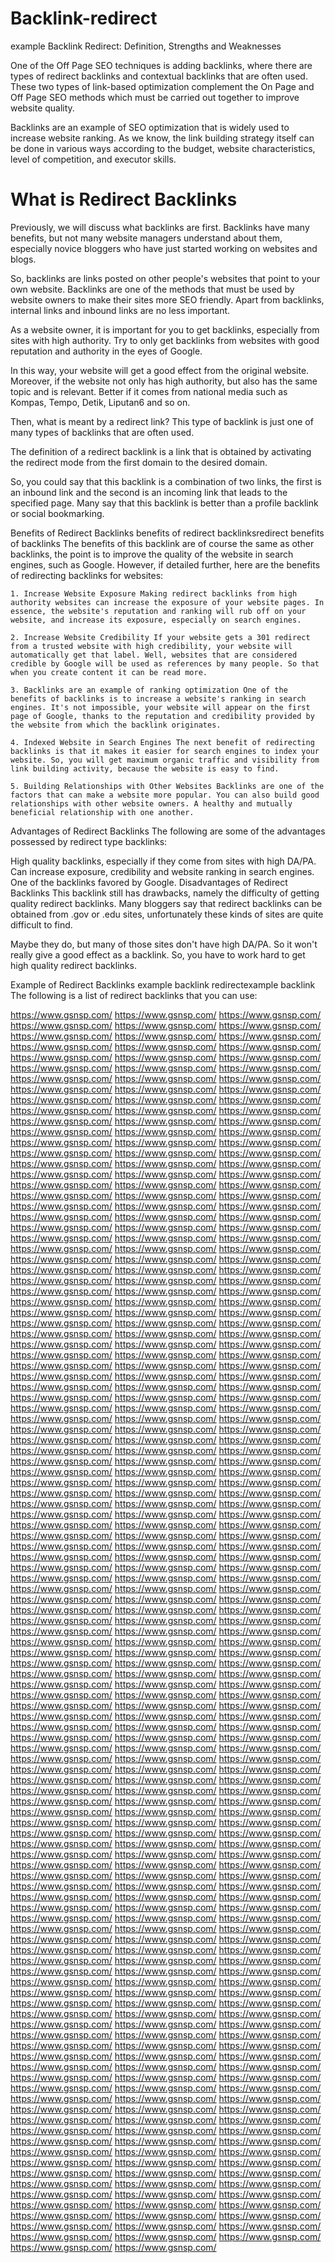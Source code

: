 # Backlink-redirect

example Backlink Redirect: Definition, Strengths and Weaknesses

One of the Off Page SEO techniques is adding backlinks, where there are types of redirect backlinks and contextual backlinks that are often used. These two types of link-based optimization complement the On Page and Off Page SEO methods which must be carried out together to improve website quality.

Backlinks are an example of SEO optimization that is widely used to increase website ranking. As we know, the link building strategy itself can be done in various ways according to the budget, website characteristics, level of competition, and executor skills.

# What is Redirect Backlinks

Previously, we will discuss what backlinks are first. Backlinks have many benefits, but not many website managers understand about them, especially novice bloggers who have just started working on websites and blogs.

So, backlinks are links posted on other people's websites that point to your own website. Backlinks are one of the methods that must be used by website owners to make their sites more SEO friendly. Apart from backlinks, internal links and inbound links are no less important.

As a website owner, it is important for you to get backlinks, especially from sites with high authority. Try to only get backlinks from websites with good reputation and authority in the eyes of Google.

In this way, your website will get a good effect from the original website. Moreover, if the website not only has high authority, but also has the same topic and is relevant. Better if it comes from national media such as Kompas, Tempo, Detik, Liputan6 and so on.

Then, what is meant by a redirect link? This type of backlink is just one of many types of backlinks that are often used.

The definition of a redirect backlink is a link that is obtained by activating the redirect mode from the first domain to the desired domain.

So, you could say that this backlink is a combination of two links, the first is an inbound link and the second is an incoming link that leads to the specified page. Many say that this backlink is better than a profile backlink or social bookmarking.

Benefits of Redirect Backlinks benefits of redirect backlinksredirect benefits of backlinks The benefits of this backlink are of course the same as other backlinks, the point is to improve the quality of the website in search engines, such as Google. However, if detailed further, here are the benefits of redirecting backlinks for websites:

    1. Increase Website Exposure Making redirect backlinks from high authority websites can increase the exposure of your website pages. In essence, the website's reputation and ranking will rub off on your website, and increase its exposure, especially on search engines.

    2. Increase Website Credibility If your website gets a 301 redirect from a trusted website with high credibility, your website will automatically get that label. Well, websites that are considered credible by Google will be used as references by many people. So that when you create content it can be read more.

    3. Backlinks are an example of ranking optimization One of the benefits of backlinks is to increase a website's ranking in search engines. It's not impossible, your website will appear on the first page of Google, thanks to the reputation and credibility provided by the website from which the backlink originates.

    4. Indexed Website in Search Engines The next benefit of redirecting backlinks is that it makes it easier for search engines to index your website. So, you will get maximum organic traffic and visibility from link building activity, because the website is easy to find.

    5. Building Relationships with Other Websites Backlinks are one of the factors that can make a website more popular. You can also build good relationships with other website owners. A healthy and mutually beneficial relationship with one another.

Advantages of Redirect Backlinks The following are some of the advantages possessed by redirect type backlinks:

High quality backlinks, especially if they come from sites with high DA/PA. Can increase exposure, credibility and website ranking in search engines. One of the backlinks favored by Google. Disadvantages of Redirect Backlinks This backlink still has drawbacks, namely the difficulty of getting quality redirect backlinks. Many bloggers say that redirect backlinks can be obtained from .gov or .edu sites, unfortunately these kinds of sites are quite difficult to find.

Maybe they do, but many of those sites don't have high DA/PA. So it won't really give a good effect as a backlink. So, you have to work hard to get high quality redirect backlinks.

Example of Redirect Backlinks example backlink redirectexample backlink The following is a list of redirect backlinks that you can use:

<a href="https://www.google.com/url?q=https://www.gsnsp.com/">https://www.gsnsp.com/</a>
<a href="https://www.google.com/url?q=https://www.gsnsp.com/">https://www.gsnsp.com/</a>
<a href="http://clients1.google.de/url?q=https://www.gsnsp.com/">https://www.gsnsp.com/</a>
<a href="http://cse.google.de/url?q=https://www.gsnsp.com/">https://www.gsnsp.com/</a>
<a href="http://images.google.de/url?q=https://www.gsnsp.com/">https://www.gsnsp.com/</a>
<a href="http://images.google.de/url?sa=t&url=https://www.gsnsp.com/">https://www.gsnsp.com/</a>
<a href="http://clients1.google.es/url?q=https://www.gsnsp.com/">https://www.gsnsp.com/</a>
<a href="http://cse.google.es/url?q=https://www.gsnsp.com/">https://www.gsnsp.com/</a>
<a href="http://images.google.es/url?q=https://www.gsnsp.com/">https://www.gsnsp.com/</a>
<a href="https://www.google.es/url?q=https://www.gsnsp.com/">https://www.gsnsp.com/</a>
<a href="http://clients1.google.fr/url?q=https://www.gsnsp.com/">https://www.gsnsp.com/</a>
<a href="http://cse.google.fr/url?q=https://www.gsnsp.com/">https://www.gsnsp.com/</a>
<a href="http://images.google.fr/url?q=https://www.gsnsp.com/">https://www.gsnsp.com/</a>
<a href="http://clients1.google.ru/url?q=https://www.gsnsp.com/">https://www.gsnsp.com/</a>
<a href="http://cse.google.ru/url?q=https://www.gsnsp.com/">https://www.gsnsp.com/</a>
<a href="https://images.google.ru/url?q=https://www.gsnsp.com/">https://www.gsnsp.com/</a>
<a href="http://images.google.ru/url?q=https://www.gsnsp.com/">https://www.gsnsp.com/</a>
<a href="https://maps.google.ru/url?q=https://www.gsnsp.com/">https://www.gsnsp.com/</a>
<a href="https://www.google.ru/url?q=https://www.gsnsp.com/">https://www.gsnsp.com/</a>
<a href="http://www.google.co.uk/url?q=https://www.gsnsp.com/">https://www.gsnsp.com/</a>
<a href="http://biology.africamuseum.be/BiocaseProvider_2.4.2/www/utilities/queryforms/qf_manual.cgi?url=https://www.gsnsp.com/">https://www.gsnsp.com/</a>
<a href="http://clients1.google.ca/url?q=https://www.gsnsp.com/">https://www.gsnsp.com/</a>
<a href="http://cse.google.ca/url?q=https://www.gsnsp.com/">https://www.gsnsp.com/</a>
<a href="http://images.google.ca/url?ct=img&q=https://www.gsnsp.com/">https://www.gsnsp.com/</a>
<a href="https://images.google.ca/url?q=https://www.gsnsp.com/">https://www.gsnsp.com/</a>
<a href="http://images.google.ca/url?q=https://www.gsnsp.com/">https://www.gsnsp.com/</a>
<a href="https://www.google.ca/url?q=https://www.gsnsp.com/">https://www.gsnsp.com/</a>
<a href="http://clients1.google.com.hk/url?q=https://www.gsnsp.com/">https://www.gsnsp.com/</a>
<a href="https://cse.google.com.hk/url?q=https://www.gsnsp.com/">https://www.gsnsp.com/</a>
<a href="http://cse.google.com.hk/url?q=https://www.gsnsp.com/">https://www.gsnsp.com/</a>
<a href="https://images.google.com.hk/url?q=https://www.gsnsp.com/">https://www.gsnsp.com/</a>
<a href="http://images.google.com.hk/url?q=https://www.gsnsp.com/">https://www.gsnsp.com/</a>
<a href="https://www.google.com.hk/url?q=https://www.gsnsp.com/">https://www.gsnsp.com/</a>
<a href="https://www.google.com.hk/url?q=https://www.gsnsp.com/">https://www.gsnsp.com/</a>
<a href="http://clients1.google.co.id/url?q=https://www.gsnsp.com/">https://www.gsnsp.com/</a>
<a href="https://cse.google.co.id/url?q=https://www.gsnsp.com/">https://www.gsnsp.com/</a>
<a href="http://cse.google.co.id/url?q=https://www.gsnsp.com/">https://www.gsnsp.com/</a>
<a href="https://images.google.co.id/url?q=https://www.gsnsp.com/">https://www.gsnsp.com/</a>
<a href="https://images.google.co.id/url?q=https://www.gsnsp.com/">https://www.gsnsp.com/</a>
<a href="http://images.google.co.id/url?q=https://www.gsnsp.com/">https://www.gsnsp.com/</a>
<a href="https://maps.google.co.id/url?q=https://www.gsnsp.com/">https://www.gsnsp.com/</a>
<a href="https://maps.google.co.id/url?q=https://www.gsnsp.com/">https://www.gsnsp.com/</a>
<a href="https://www.google.co.id/url?q=https://www.gsnsp.com/">https://www.gsnsp.com/</a>
<a href="https://www.google.co.id/url?q=https://www.gsnsp.com/">https://www.gsnsp.com/</a>
<a href="http://clients1.google.co.in/url?q=https://www.gsnsp.com/">https://www.gsnsp.com/</a>
<a href="https://cse.google.co.in/url?q=https://www.gsnsp.com/">https://www.gsnsp.com/</a>
<a href="http://cse.google.co.in/url?q=https://www.gsnsp.com/">https://www.gsnsp.com/</a>
<a href="https://images.google.co.in/url?q=https://www.gsnsp.com/">https://www.gsnsp.com/</a>
<a href="https://images.google.co.in/url?q=https://www.gsnsp.com/">https://www.gsnsp.com/</a>
<a href="http://images.google.co.in/url?q=https://www.gsnsp.com/">https://www.gsnsp.com/</a>
<a href="https://maps.google.co.in/url?q=https://www.gsnsp.com/">https://www.gsnsp.com/</a>
<a href="https://maps.google.co.in/url?q=https://www.gsnsp.com/">https://www.gsnsp.com/</a>
<a href="https://www.google.co.in/url?q=https://www.gsnsp.com/">https://www.gsnsp.com/</a>
<a href="https://www.google.co.in/url?q=https://www.gsnsp.com/">https://www.gsnsp.com/</a>
<a href="http://clients1.google.it/url?q=https://www.gsnsp.com/">https://www.gsnsp.com/</a>
<a href="http://cse.google.it/url?q=https://www.gsnsp.com/">https://www.gsnsp.com/</a>
<a href="https://images.google.it/url?q=https://www.gsnsp.com/">https://www.gsnsp.com/</a>
<a href="http://images.google.it/url?q=https://www.gsnsp.com/">https://www.gsnsp.com/</a>
<a href="https://maps.google.it/url?q=https://www.gsnsp.com/">https://www.gsnsp.com/</a>
<a href="https://www.google.it/url?q=https://www.gsnsp.com/">https://www.gsnsp.com/</a>
<a href="http://cies.xrea.jp/jump/?https://www.gsnsp.com/">https://www.gsnsp.com/</a>
<a href="http://clients1.google.nl/url?q=https://www.gsnsp.com/">https://www.gsnsp.com/</a>
<a href="http://cse.google.nl/url?q=https://www.gsnsp.com/">https://www.gsnsp.com/</a>
<a href="http://images.google.nl/url?q=https://www.gsnsp.com/">https://www.gsnsp.com/</a>
<a href="http://clients1.google.pl/url?q=https://www.gsnsp.com/">https://www.gsnsp.com/</a>
<a href="http://cse.google.pl/url?q=https://www.gsnsp.com/">https://www.gsnsp.com/</a>
<a href="https://images.google.pl/url?q=https://www.gsnsp.com/">https://www.gsnsp.com/</a>
<a href="http://images.google.pl/url?q=https://www.gsnsp.com/">https://www.gsnsp.com/</a>
<a href="https://maps.google.pl/url?q=https://www.gsnsp.com/">https://www.gsnsp.com/</a>
<a href="https://www.google.pl/url?q=https://www.gsnsp.com/">https://www.gsnsp.com/</a>
<a href="http://clients1.google.com.au/url?q=https://www.gsnsp.com/">https://www.gsnsp.com/</a>
<a href="https://cse.google.com.au/url?q=https://www.gsnsp.com/">https://www.gsnsp.com/</a>
<a href="http://cse.google.com.au/url?q=https://www.gsnsp.com/">https://www.gsnsp.com/</a>
<a href="https://images.google.com.au/url?q=https://www.gsnsp.com/">https://www.gsnsp.com/</a>
<a href="https://images.google.com.au/url?q=https://www.gsnsp.com/">https://www.gsnsp.com/</a>
<a href="http://images.google.com.au/url?q=https://www.gsnsp.com/">https://www.gsnsp.com/</a>
<a href="https://maps.google.com.au/url?q=https://www.gsnsp.com/">https://www.gsnsp.com/</a>
<a href="https://www.google.com.au/url?q=https://www.gsnsp.com/">https://www.gsnsp.com/</a>
<a href="http://clients1.google.com.br/url?q=https://www.gsnsp.com/">https://www.gsnsp.com/</a>
<a href="https://cse.google.com.br/url?q=https://www.gsnsp.com/">https://www.gsnsp.com/</a>
<a href="http://cse.google.com.br/url?q=https://www.gsnsp.com/">https://www.gsnsp.com/</a>
<a href="https://images.google.com.br/url?q=https://www.gsnsp.com/">https://www.gsnsp.com/</a>
<a href="https://images.google.com.br/url?q=https://www.gsnsp.com/">https://www.gsnsp.com/</a>
<a href="http://images.google.com.br/url?q=https://www.gsnsp.com/">https://www.gsnsp.com/</a>
<a href="https://maps.google.com.br/url?q=https://www.gsnsp.com/">https://www.gsnsp.com/</a>
<a href="https://maps.google.com.br/url?q=https://www.gsnsp.com/">https://www.gsnsp.com/</a>
<a href="https://www.google.com.br/url?q=https://www.gsnsp.com/">https://www.gsnsp.com/</a>
<a href="https://www.google.com.br/url?q=https://www.gsnsp.com/">https://www.gsnsp.com/</a>
<a href="http://clients1.google.ch/url?q=https://www.gsnsp.com/">https://www.gsnsp.com/</a>
<a href="https://cse.google.ch/url?q=https://www.gsnsp.com/">https://www.gsnsp.com/</a>
<a href="http://cse.google.ch/url?q=https://www.gsnsp.com/">https://www.gsnsp.com/</a>
<a href="https://images.google.ch/url?q=https://www.gsnsp.com/">https://www.gsnsp.com/</a>
<a href="https://images.google.ch/url?q=https://www.gsnsp.com/">https://www.gsnsp.com/</a>
<a href="http://images.google.ch/url?q=https://www.gsnsp.com/">https://www.gsnsp.com/</a>
<a href="https://maps.google.ch/url?q=https://www.gsnsp.com/">https://www.gsnsp.com/</a>
<a href="https://maps.google.ch/url?q=https://www.gsnsp.com/">https://www.gsnsp.com/</a>
<a href="https://www.google.ch/url?q=https://www.gsnsp.com/">https://www.gsnsp.com/</a>
<a href="https://www.google.ch/url?q=https://www.gsnsp.com/">https://www.gsnsp.com/</a>
<a href="http://georgewbushlibrary.smu.edu/exit.aspx?url=https://www.gsnsp.com/">https://www.gsnsp.com/</a>
<a href="http://clients1.google.co.kr/url?q=https://www.gsnsp.com/">https://www.gsnsp.com/</a>
<a href="http://cse.google.co.kr/url?q=https://www.gsnsp.com/">https://www.gsnsp.com/</a>
<a href="https://images.google.co.kr/url?q=https://www.gsnsp.com/">https://www.gsnsp.com/</a>
<a href="http://images.google.co.kr/url?q=https://www.gsnsp.com/">https://www.gsnsp.com/</a>
<a href="https://maps.google.co.kr/url?q=https://www.gsnsp.com/">https://www.gsnsp.com/</a>
<a href="https://www.google.co.kr/url?q=https://www.gsnsp.com/">https://www.gsnsp.com/</a>
<a href="https://www.google.co.kr/url?q=https://www.gsnsp.com/">https://www.gsnsp.com/</a>
<a href="http://clients1.google.se/url?q=https://www.gsnsp.com/">https://www.gsnsp.com/</a>
<a href="https://cse.google.se/url?q=https://www.gsnsp.com/">https://www.gsnsp.com/</a>
<a href="http://cse.google.se/url?q=https://www.gsnsp.com/">https://www.gsnsp.com/</a>
<a href="https://images.google.se/url?q=https://www.gsnsp.com/">https://www.gsnsp.com/</a>
<a href="http://images.google.se/url?q=https://www.gsnsp.com/">https://www.gsnsp.com/</a>
<a href="https://maps.google.se/url?q=https://www.gsnsp.com/">https://www.gsnsp.com/</a>
<a href="https://www.google.se/url?q=https://www.gsnsp.com/">https://www.gsnsp.com/</a>
<a href="https://www.google.se/url?q=https://www.gsnsp.com/">https://www.gsnsp.com/</a>
<a href="http://cse.google.co.th/url?q=https://www.gsnsp.com/">https://www.gsnsp.com/</a>
<a href="https://images.google.co.th/url?q=https://www.gsnsp.com/">https://www.gsnsp.com/</a>
<a href="http://images.google.co.th/url?q=https://www.gsnsp.com/">https://www.gsnsp.com/</a>
<a href="https://maps.google.co.th/url?q=https://www.gsnsp.com/">https://www.gsnsp.com/</a>
<a href="https://www.google.co.th/url?q=https://www.gsnsp.com/">https://www.gsnsp.com/</a>
<a href="https://www.google.com.tw/url?q=https://www.gsnsp.com/">https://www.gsnsp.com/</a>
<a href="http://clients1.google.ae/url?q=https://www.gsnsp.com/">https://www.gsnsp.com/</a>
<a href="https://cse.google.ae/url?q=https://www.gsnsp.com/">https://www.gsnsp.com/</a>
<a href="http://cse.google.ae/url?q=https://www.gsnsp.com/">https://www.gsnsp.com/</a>
<a href="https://images.google.ae/url?q=https://www.gsnsp.com/">https://www.gsnsp.com/</a>
<a href="https://images.google.ae/url?q=https://www.gsnsp.com/">https://www.gsnsp.com/</a>
<a href="http://images.google.ae/url?q=https://www.gsnsp.com/">https://www.gsnsp.com/</a>
<a href="https://maps.google.ae/url?q=https://www.gsnsp.com/">https://www.gsnsp.com/</a>
<a href="https://maps.google.ae/url?q=https://www.gsnsp.com/">https://www.gsnsp.com/</a>
<a href="https://www.google.ae/url?q=https://www.gsnsp.com/">https://www.gsnsp.com/</a>
<a href="https://www.google.ae/url?q=https://www.gsnsp.com/">https://www.gsnsp.com/</a>
<a href="http://clients1.google.com.ar/url?q=https://www.gsnsp.com/">https://www.gsnsp.com/</a>
<a href="http://cse.google.com.ar/url?q=https://www.gsnsp.com/">https://www.gsnsp.com/</a>
<a href="https://images.google.com.ar/url?q=https://www.gsnsp.com/">https://www.gsnsp.com/</a>
<a href="https://images.google.com.ar/url?q=https://www.gsnsp.com/">https://www.gsnsp.com/</a>
<a href="http://images.google.com.ar/url?q=https://www.gsnsp.com/">https://www.gsnsp.com/</a>
<a href="https://maps.google.com.ar/url?q=https://www.gsnsp.com/">https://www.gsnsp.com/</a>
<a href="https://maps.google.com.ar/url?q=https://www.gsnsp.com/">https://www.gsnsp.com/</a>
<a href="https://www.google.com.ar/url?q=https://www.gsnsp.com/">https://www.gsnsp.com/</a>
<a href="https://www.google.com.ar/url?q=https://www.gsnsp.com/">https://www.gsnsp.com/</a>
<a href="http://clients1.google.at/url?q=https://www.gsnsp.com/">https://www.gsnsp.com/</a>
<a href="https://cse.google.at/url?q=https://www.gsnsp.com/">https://www.gsnsp.com/</a>
<a href="http://cse.google.at/url?q=https://www.gsnsp.com/">https://www.gsnsp.com/</a>
<a href="https://images.google.at/url?q=https://www.gsnsp.com/">https://www.gsnsp.com/</a>
<a href="https://images.google.at/url?q=https://www.gsnsp.com/">https://www.gsnsp.com/</a>
<a href="http://images.google.at/url?q=https://www.gsnsp.com/">https://www.gsnsp.com/</a>
<a href="https://maps.google.at/url?q=https://www.gsnsp.com/">https://www.gsnsp.com/</a>
<a href="https://maps.google.at/url?q=https://www.gsnsp.com/">https://www.gsnsp.com/</a>
<a href="https://www.google.at/url?q=https://www.gsnsp.com/">https://www.gsnsp.com/</a>
<a href="https://www.google.at/url?q=https://www.gsnsp.com/">https://www.gsnsp.com/</a>
<a href="http://clients1.google.be/url?q=https://www.gsnsp.com/">https://www.gsnsp.com/</a>
<a href="https://cse.google.be/url?q=https://www.gsnsp.com/">https://www.gsnsp.com/</a>
<a href="http://cse.google.be/url?q=https://www.gsnsp.com/">https://www.gsnsp.com/</a>
<a href="https://images.google.be/url?q=https://www.gsnsp.com/">https://www.gsnsp.com/</a>
<a href="http://images.google.be/url?q=https://www.gsnsp.com/">https://www.gsnsp.com/</a>
<a href="https://maps.google.be/url?q=https://www.gsnsp.com/">https://www.gsnsp.com/</a>
<a href="https://www.google.be/url?q=https://www.gsnsp.com/">https://www.gsnsp.com/</a>
<a href="https://www.google.be/url?q=https://www.gsnsp.com/">https://www.gsnsp.com/</a>
<a href="http://clients1.google.cl/url?q=https://www.gsnsp.com/">https://www.gsnsp.com/</a>
<a href="https://cse.google.cl/url?q=https://www.gsnsp.com/">https://www.gsnsp.com/</a>
<a href="http://cse.google.cl/url?q=https://www.gsnsp.com/">https://www.gsnsp.com/</a>
<a href="https://images.google.cl/url?q=https://www.gsnsp.com/">https://www.gsnsp.com/</a>
<a href="https://images.google.cl/url?q=https://www.gsnsp.com/">https://www.gsnsp.com/</a>
<a href="http://images.google.cl/url?q=https://www.gsnsp.com/">https://www.gsnsp.com/</a>
<a href="https://maps.google.cl/url?q=https://www.gsnsp.com/">https://www.gsnsp.com/</a>
<a href="https://maps.google.cl/url?q=https://www.gsnsp.com/">https://www.gsnsp.com/</a>
<a href="https://www.google.cl/url?q=https://www.gsnsp.com/">https://www.gsnsp.com/</a>
<a href="https://www.google.cl/url?q=https://www.gsnsp.com/">https://www.gsnsp.com/</a>
<a href="http://www.bshare.cn/share?url=https://www.gsnsp.com/">https://www.gsnsp.com/</a>
<a href="https://www.meetme.com/apps/redirect/?url=https://www.gsnsp.com/">https://www.gsnsp.com/</a>
<a href="http://clients1.google.cz/url?q=https://www.gsnsp.com/">https://www.gsnsp.com/</a>
<a href="http://cse.google.cz/url?q=https://www.gsnsp.com/">https://www.gsnsp.com/</a>
<a href="https://images.google.cz/url?q=https://www.gsnsp.com/">https://www.gsnsp.com/</a>
<a href="http://images.google.cz/url?q=https://www.gsnsp.com/">https://www.gsnsp.com/</a>
<a href="https://www.google.cz/url?q=https://www.gsnsp.com/">https://www.gsnsp.com/</a>
<a href="http://clients1.google.dk/url?q=https://www.gsnsp.com/">https://www.gsnsp.com/</a>
<a href="https://cse.google.dk/url?q=https://www.gsnsp.com/">https://www.gsnsp.com/</a>
<a href="http://cse.google.dk/url?q=https://www.gsnsp.com/">https://www.gsnsp.com/</a>
<a href="https://images.google.dk/url?q=https://www.gsnsp.com/">https://www.gsnsp.com/</a>
<a href="http://images.google.dk/url?q=https://www.gsnsp.com/">https://www.gsnsp.com/</a>
<a href="https://maps.google.dk/url?q=https://www.gsnsp.com/">https://www.gsnsp.com/</a>
<a href="https://www.google.dk/url?q=https://www.gsnsp.com/">https://www.gsnsp.com/</a>
<a href="https://www.google.dk/url?q=https://www.gsnsp.com/">https://www.gsnsp.com/</a>
<a href="http://clients1.google.ee/url?q=https://www.gsnsp.com/">https://www.gsnsp.com/</a>
<a href="https://cse.google.ee/url?q=https://www.gsnsp.com/">https://www.gsnsp.com/</a>
<a href="http://cse.google.ee/url?q=https://www.gsnsp.com/">https://www.gsnsp.com/</a>
<a href="https://images.google.ee/url?q=https://www.gsnsp.com/">https://www.gsnsp.com/</a>
<a href="https://images.google.ee/url?q=https://www.gsnsp.com/">https://www.gsnsp.com/</a>
<a href="http://images.google.ee/url?q=https://www.gsnsp.com/">https://www.gsnsp.com/</a>
<a href="https://maps.google.ee/url?q=https://www.gsnsp.com/">https://www.gsnsp.com/</a>
<a href="https://maps.google.ee/url?q=https://www.gsnsp.com/">https://www.gsnsp.com/</a>
<a href="https://www.google.ee/url?q=https://www.gsnsp.com/">https://www.gsnsp.com/</a>
<a href="https://www.google.ee/url?q=https://www.gsnsp.com/">https://www.gsnsp.com/</a>
<a href="http://clients1.google.com.eg/url?q=https://www.gsnsp.com/">https://www.gsnsp.com/</a>
<a href="https://cse.google.com.eg/url?q=https://www.gsnsp.com/">https://www.gsnsp.com/</a>
<a href="http://cse.google.com.eg/url?q=https://www.gsnsp.com/">https://www.gsnsp.com/</a>
<a href="https://images.google.com.eg/url?q=https://www.gsnsp.com/">https://www.gsnsp.com/</a>
<a href="https://images.google.com.eg/url?q=https://www.gsnsp.com/">https://www.gsnsp.com/</a>
<a href="http://images.google.com.eg/url?q=https://www.gsnsp.com/">https://www.gsnsp.com/</a>
<a href="https://images.google.com.eg/url?sa=t&url=https://www.gsnsp.com/">https://www.gsnsp.com/</a>
<a href="https://maps.google.com.eg/url?q=https://www.gsnsp.com/">https://www.gsnsp.com/</a>
<a href="https://maps.google.com.eg/url?q=https://www.gsnsp.com/">https://www.gsnsp.com/</a>
<a href="https://maps.google.com.eg/url?sa=t&url=https://www.gsnsp.com/">https://www.gsnsp.com/</a>
<a href="https://www.google.com.eg/url?q=https://www.gsnsp.com/">https://www.gsnsp.com/</a>
<a href="https://www.google.com.eg/url?q=https://www.gsnsp.com/">https://www.gsnsp.com/</a>
<a href="https://www.google.com.eg/url?sa=t&url=https://www.gsnsp.com/">https://www.gsnsp.com/</a>
<a href="http://clients1.google.fi/url?q=https://www.gsnsp.com/">https://www.gsnsp.com/</a>
<a href="https://cse.google.fi/url?q=https://www.gsnsp.com/">https://www.gsnsp.com/</a>
<a href="http://cse.google.fi/url?q=https://www.gsnsp.com/">https://www.gsnsp.com/</a>
<a href="https://images.google.fi/url?q=https://www.gsnsp.com/">https://www.gsnsp.com/</a>
<a href="https://images.google.fi/url?q=https://www.gsnsp.com/">https://www.gsnsp.com/</a>
<a href="http://images.google.fi/url?q=https://www.gsnsp.com/">https://www.gsnsp.com/</a>
<a href="https://maps.google.fi/url?q=https://www.gsnsp.com/">https://www.gsnsp.com/</a>
<a href="https://maps.google.fi/url?q=https://www.gsnsp.com/">https://www.gsnsp.com/</a>
<a href="https://www.google.fi/url?q=https://www.gsnsp.com/">https://www.gsnsp.com/</a>
<a href="https://www.google.fi/url?q=https://www.gsnsp.com/">https://www.gsnsp.com/</a>
<a href="http://clients1.google.gr/url?q=https://www.gsnsp.com/">https://www.gsnsp.com/</a>
<a href="https://cse.google.gr/url?q=https://www.gsnsp.com/">https://www.gsnsp.com/</a>
<a href="http://cse.google.gr/url?q=https://www.gsnsp.com/">https://www.gsnsp.com/</a>
<a href="https://images.google.gr/url?q=https://www.gsnsp.com/">https://www.gsnsp.com/</a>
<a href="https://images.google.gr/url?q=https://www.gsnsp.com/">https://www.gsnsp.com/</a>
<a href="http://images.google.gr/url?q=https://www.gsnsp.com/">https://www.gsnsp.com/</a>
<a href="https://maps.google.gr/url?q=https://www.gsnsp.com/">https://www.gsnsp.com/</a>
<a href="https://www.google.gr/url?q=https://www.gsnsp.com/">https://www.gsnsp.com/</a>
<a href="https://www.google.gr/url?q=https://www.gsnsp.com/">https://www.gsnsp.com/</a>
<a href="http://clients1.google.hu/url?q=https://www.gsnsp.com/">https://www.gsnsp.com/</a>
<a href="https://cse.google.hu/url?q=https://www.gsnsp.com/">https://www.gsnsp.com/</a>
<a href="http://cse.google.hu/url?q=https://www.gsnsp.com/">https://www.gsnsp.com/</a>
<a href="https://images.google.hu/url?q=https://www.gsnsp.com/">https://www.gsnsp.com/</a>
<a href="https://images.google.hu/url?q=https://www.gsnsp.com/">https://www.gsnsp.com/</a>
<a href="http://images.google.hu/url?q=https://www.gsnsp.com/">https://www.gsnsp.com/</a>
<a href="https://maps.google.hu/url?q=https://www.gsnsp.com/">https://www.gsnsp.com/</a>
<a href="https://maps.google.hu/url?q=https://www.gsnsp.com/">https://www.gsnsp.com/</a>
<a href="https://www.google.hu/url?q=https://www.gsnsp.com/">https://www.gsnsp.com/</a>
<a href="https://www.google.hu/url?q=https://www.gsnsp.com/">https://www.gsnsp.com/</a>
<a href="https://www.google.hu/url?q=https://www.gsnsp.com/">https://www.gsnsp.com/</a>
<a href="http://clients1.google.co.il/url?q=https://www.gsnsp.com/">https://www.gsnsp.com/</a>
<a href="https://cse.google.co.il/url?q=https://www.gsnsp.com/">https://www.gsnsp.com/</a>
<a href="http://cse.google.co.il/url?q=https://www.gsnsp.com/">https://www.gsnsp.com/</a>
<a href="https://images.google.co.il/url?q=https://www.gsnsp.com/">https://www.gsnsp.com/</a>
<a href="https://images.google.co.il/url?q=https://www.gsnsp.com/">https://www.gsnsp.com/</a>
<a href="http://images.google.co.il/url?q=https://www.gsnsp.com/">https://www.gsnsp.com/</a>
<a href="https://maps.google.co.il/url?q=https://www.gsnsp.com/">https://www.gsnsp.com/</a>
<a href="https://maps.google.co.il/url?q=https://www.gsnsp.com/">https://www.gsnsp.com/</a>
<a href="https://www.google.co.il/url?q=https://www.gsnsp.com/">https://www.gsnsp.com/</a>
<a href="https://www.google.co.il/url?q=https://www.gsnsp.com/">https://www.gsnsp.com/</a>
<a href="http://clients1.google.com.mx/url?q=https://www.gsnsp.com/">https://www.gsnsp.com/</a>
<a href="https://cse.google.com.mx/url?q=https://www.gsnsp.com/">https://www.gsnsp.com/</a>
<a href="http://cse.google.com.mx/url?q=https://www.gsnsp.com/">https://www.gsnsp.com/</a>
<a href="https://images.google.com.mx/url?q=https://www.gsnsp.com/">https://www.gsnsp.com/</a>
<a href="https://images.google.com.mx/url?q=https://www.gsnsp.com/">https://www.gsnsp.com/</a>
<a href="http://images.google.com.mx/url?q=https://www.gsnsp.com/">https://www.gsnsp.com/</a>
<a href="https://maps.google.com.mx/url?q=https://www.gsnsp.com/">https://www.gsnsp.com/</a>
<a href="https://maps.google.com.mx/url?q=https://www.gsnsp.com/">https://www.gsnsp.com/</a>
<a href="https://www.google.com.mx/url?q=https://www.gsnsp.com/">https://www.gsnsp.com/</a>
<a href="https://www.google.com.mx/url?q=https://www.gsnsp.com/">https://www.gsnsp.com/</a>
<a href="http://clients1.google.com.my/url?q=https://www.gsnsp.com/">https://www.gsnsp.com/</a>
<a href="http://cse.google.com.my/url?q=https://www.gsnsp.com/">https://www.gsnsp.com/</a>
<a href="https://images.google.com.my/url?q=https://www.gsnsp.com/">https://www.gsnsp.com/</a>
<a href="https://maps.google.com.my/url?q=https://www.gsnsp.com/">https://www.gsnsp.com/</a>
<a href="https://www.google.com.my/url?q=https://www.gsnsp.com/">https://www.gsnsp.com/</a>
<a href="https://www.google.com.my/url?q=https://www.gsnsp.com/">https://www.gsnsp.com/</a>
<a href="http://clients1.google.no/url?q=https://www.gsnsp.com/">https://www.gsnsp.com/</a>
<a href="https://cse.google.no/url?q=https://www.gsnsp.com/">https://www.gsnsp.com/</a>
<a href="http://cse.google.no/url?q=https://www.gsnsp.com/">https://www.gsnsp.com/</a>
<a href="https://images.google.no/url?q=https://www.gsnsp.com/">https://www.gsnsp.com/</a>
<a href="https://images.google.no/url?q=https://www.gsnsp.com/">https://www.gsnsp.com/</a>
<a href="http://images.google.no/url?q=https://www.gsnsp.com/">https://www.gsnsp.com/</a>
<a href="https://www.google.no/url?q=https://www.gsnsp.com/">https://www.gsnsp.com/</a>
<a href="https://www.google.no/url?q=https://www.gsnsp.com/">https://www.gsnsp.com/</a>
<a href="http://clients1.google.co.nz/url?q=https://www.gsnsp.com/">https://www.gsnsp.com/</a>
<a href="https://cse.google.co.nz/url?q=https://www.gsnsp.com/">https://www.gsnsp.com/</a>
<a href="http://cse.google.co.nz/url?q=https://www.gsnsp.com/">https://www.gsnsp.com/</a>
<a href="https://images.google.co.nz/url?q=https://www.gsnsp.com/">https://www.gsnsp.com/</a>
<a href="https://images.google.co.nz/url?q=https://www.gsnsp.com/">https://www.gsnsp.com/</a>
<a href="http://images.google.co.nz/url?q=https://www.gsnsp.com/">https://www.gsnsp.com/</a>
<a href="https://maps.google.co.nz/url?q=https://www.gsnsp.com/">https://www.gsnsp.com/</a>
<a href="https://maps.google.co.nz/url?q=https://www.gsnsp.com/">https://www.gsnsp.com/</a>
<a href="https://www.google.co.nz/url?q=https://www.gsnsp.com/">https://www.gsnsp.com/</a>
<a href="https://www.google.co.nz/url?q=https://www.gsnsp.com/">https://www.gsnsp.com/</a>
<a href="http://clients1.google.com.ph/url?q=https://www.gsnsp.com/">https://www.gsnsp.com/</a>
<a href="https://cse.google.com.ph/url?q=https://www.gsnsp.com/">https://www.gsnsp.com/</a>
<a href="http://cse.google.com.ph/url?q=https://www.gsnsp.com/">https://www.gsnsp.com/</a>
<a href="https://images.google.com.ph/url?q=https://www.gsnsp.com/">https://www.gsnsp.com/</a>
<a href="https://images.google.com.ph/url?q=https://www.gsnsp.com/">https://www.gsnsp.com/</a>
<a href="http://images.google.com.ph/url?q=https://www.gsnsp.com/">https://www.gsnsp.com/</a>
<a href="https://maps.google.com.ph/url?q=https://www.gsnsp.com/">https://www.gsnsp.com/</a>
<a href="https://www.google.com.ph/url?q=https://www.gsnsp.com/">https://www.gsnsp.com/</a>
<a href="https://www.google.com.ph/url?q=https://www.gsnsp.com/">https://www.gsnsp.com/</a>
<a href="http://clients1.google.pt/url?q=https://www.gsnsp.com/">https://www.gsnsp.com/</a>
<a href="https://cse.google.pt/url?q=https://www.gsnsp.com/">https://www.gsnsp.com/</a>
<a href="http://cse.google.pt/url?q=https://www.gsnsp.com/">https://www.gsnsp.com/</a>
<a href="https://images.google.pt/url?q=https://www.gsnsp.com/">https://www.gsnsp.com/</a>
<a href="https://images.google.pt/url?q=https://www.gsnsp.com/">https://www.gsnsp.com/</a>
<a href="http://images.google.pt/url?q=https://www.gsnsp.com/">https://www.gsnsp.com/</a>
<a href="https://maps.google.pt/url?q=https://www.gsnsp.com/">https://www.gsnsp.com/</a>
<a href="https://maps.google.pt/url?q=https://www.gsnsp.com/">https://www.gsnsp.com/</a>
<a href="https://www.google.pt/url?q=https://www.gsnsp.com/">https://www.gsnsp.com/</a>
<a href="https://www.google.pt/url?q=https://www.gsnsp.com/">https://www.gsnsp.com/</a>
<a href="http://clients1.google.ro/url?q=https://www.gsnsp.com/">https://www.gsnsp.com/</a>
<a href="https://cse.google.ro/url?q=https://www.gsnsp.com/">https://www.gsnsp.com/</a>
<a href="http://cse.google.ro/url?q=https://www.gsnsp.com/">https://www.gsnsp.com/</a>
<a href="https://images.google.ro/url?q=https://www.gsnsp.com/">https://www.gsnsp.com/</a>
<a href="https://images.google.ro/url?q=https://www.gsnsp.com/">https://www.gsnsp.com/</a>
<a href="http://images.google.ro/url?q=https://www.gsnsp.com/">https://www.gsnsp.com/</a>
<a href="https://maps.google.ro/url?q=https://www.gsnsp.com/">https://www.gsnsp.com/</a>
<a href="https://maps.google.ro/url?q=https://www.gsnsp.com/">https://www.gsnsp.com/</a>
<a href="https://www.google.ro/url?q=https://www.gsnsp.com/">https://www.gsnsp.com/</a>
<a href="https://www.google.ro/url?q=https://www.gsnsp.com/">https://www.gsnsp.com/</a>
<a href="http://clients1.google.com.sg/url?q=https://www.gsnsp.com/">https://www.gsnsp.com/</a>
<a href="https://cse.google.com.sg/url?q=https://www.gsnsp.com/">https://www.gsnsp.com/</a>
<a href="http://cse.google.com.sg/url?q=https://www.gsnsp.com/">https://www.gsnsp.com/</a>
<a href="https://images.google.com.sg/url?q=https://www.gsnsp.com/">https://www.gsnsp.com/</a>
<a href="https://images.google.com.sg/url?q=https://www.gsnsp.com/">https://www.gsnsp.com/</a>
<a href="http://images.google.com.sg/url?q=https://www.gsnsp.com/">https://www.gsnsp.com/</a>
<a href="https://maps.google.com.sg/url?q=https://www.gsnsp.com/">https://www.gsnsp.com/</a>
<a href="https://www.google.com.sg/url?q=https://www.gsnsp.com/">https://www.gsnsp.com/</a>
<a href="https://www.google.com.sg/url?q=https://www.gsnsp.com/">https://www.gsnsp.com/</a>
<a href="http://clients1.google.si/url?q=https://www.gsnsp.com/">https://www.gsnsp.com/</a>
<a href="https://cse.google.si/url?q=https://www.gsnsp.com/">https://www.gsnsp.com/</a>
<a href="http://cse.google.si/url?q=https://www.gsnsp.com/">https://www.gsnsp.com/</a>
<a href="https://images.google.si/url?q=https://www.gsnsp.com/">https://www.gsnsp.com/</a>
<a href="https://images.google.si/url?q=https://www.gsnsp.com/">https://www.gsnsp.com/</a>
<a href="http://images.google.si/url?q=https://www.gsnsp.com/">https://www.gsnsp.com/</a>
<a href="https://maps.google.si/url?q=https://www.gsnsp.com/">https://www.gsnsp.com/</a>
<a href="https://maps.google.si/url?q=https://www.gsnsp.com/">https://www.gsnsp.com/</a>
<a href="https://www.google.si/url?q=https://www.gsnsp.com/">https://www.gsnsp.com/</a>
<a href="https://www.google.si/url?q=https://www.gsnsp.com/">https://www.gsnsp.com/</a>
<a href="http://clients1.google.com.tr/url?q=https://www.gsnsp.com/">https://www.gsnsp.com/</a>
<a href="http://cse.google.com.tr/url?q=https://www.gsnsp.com/">https://www.gsnsp.com/</a>
<a href="https://www.google.com.tr/url?q=https://www.gsnsp.com/">https://www.gsnsp.com/</a>
<a href="http://clients1.google.com.ua/url?q=https://www.gsnsp.com/">https://www.gsnsp.com/</a>
<a href="https://cse.google.com.ua/url?q=https://www.gsnsp.com/">https://www.gsnsp.com/</a>
<a href="http://cse.google.com.ua/url?q=https://www.gsnsp.com/">https://www.gsnsp.com/</a>
<a href="https://images.google.com.ua/url?q=https://www.gsnsp.com/">https://www.gsnsp.com/</a>
<a href="https://images.google.com.ua/url?q=https://www.gsnsp.com/">https://www.gsnsp.com/</a>
<a href="http://images.google.com.ua/url?q=https://www.gsnsp.com/">https://www.gsnsp.com/</a>
<a href="https://maps.google.com.ua/url?q=https://www.gsnsp.com/">https://www.gsnsp.com/</a>
<a href="https://maps.google.com.ua/url?q=https://www.gsnsp.com/">https://www.gsnsp.com/</a>
<a href="https://www.google.com.ua/url?q=https://www.gsnsp.com/">https://www.gsnsp.com/</a>
<a href="https://www.google.com.ua/url?q=https://www.gsnsp.com/">https://www.gsnsp.com/</a>
<a href="http://clients1.google.com.vn/url?q=https://www.gsnsp.com/">https://www.gsnsp.com/</a>
<a href="http://cse.google.com.vn/url?q=https://www.gsnsp.com/">https://www.gsnsp.com/</a>
<a href="https://images.google.com.vn/url?q=https://www.gsnsp.com/">https://www.gsnsp.com/</a>
<a href="http://images.google.com.vn/url?q=https://www.gsnsp.com/">https://www.gsnsp.com/</a>
<a href="https://www.google.com.vn/url?q=https://www.gsnsp.com/">https://www.gsnsp.com/</a>
<a href="https://www.google.com.vn/url?q=https://www.gsnsp.com/">https://www.gsnsp.com/</a>
<a href="http://cse.google.co.za/url?q=https://www.gsnsp.com/">https://www.gsnsp.com/</a>
<a href="https://images.google.co.za/url?q=https://www.gsnsp.com/">https://www.gsnsp.com/</a>
<a href="https://maps.google.co.za/url?q=https://www.gsnsp.com/">https://www.gsnsp.com/</a>
<a href="https://www.google.co.za/url?q=https://www.gsnsp.com/">https://www.gsnsp.com/</a>
